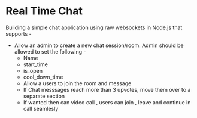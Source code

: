 # Real Time Chat
Building a simple chat application using raw websockets in Node.js that supports - 
* Allow an admin to create a new chat session/room. Admin should be allowed to set the following -
   + Name
   + start_time
   + is_open
   + cool_down_time
   + Allow a users to join the room and message
   + If Chat messsages reach more than 3 upvotes, move them over to a separate section
   + If wanted then can video call , users can join , leave and continue in call seamlesly

